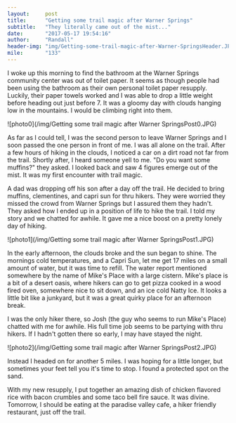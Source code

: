 ```yaml
---
layout:     post
title:      "Getting some trail magic after Warner Springs"
subtitle:   "They literally came out of the mist..."
date:       "2017-05-17 19:54:16"
author:     "Randall"
header-img: "img/Getting-some-trail-magic-after-Warner-SpringsHeader.JPG"
mile:       "133"
---
```

I woke up this morning to find the bathroom at the Warner Springs community center was out of toilet paper. It seems as though people had been using the bathroom as their own personal toilet paper resupply. Luckily, their paper towels worked and I was able to drop a little weight before heading out just before 7. It was a gloomy day with clouds hanging low in the mountains. I would be climbing right into them.

![photo0](/img/Getting some trail magic after Warner SpringsPost0.JPG)

As far as I could tell, I was the second person to leave Warner Springs and I soon passed the one person in front of me. I was all alone on the trail. After a few hours of hiking in the clouds, I noticed a car on a dirt road not far from the trail. Shortly after, I heard someone yell to me. "Do you want some muffins?" they asked. I looked back and saw 4 figures emerge out of the mist. It was my first encounter with trail magic.

A dad was dropping off his son after a day off the trail. He decided to bring muffins, clementines, and capri sun for thru hikers. They were worried they missed the crowd from Warner Springs but I assured them they hadn't. They asked how I ended up in a position of life to hike the trail. I told my story and we chatted for awhile. It gave me a nice boost on a pretty lonely day of hiking.

![photo1](/img/Getting some trail magic after Warner SpringsPost1.JPG)

In the early afternoon, the clouds broke and the sun began to shine. The mornings cold temperatures, and a Capri Sun, let me get 17 miles on a small amount of water, but it was time to refill. The water report mentioned somewhere by the name of Mike's Place with a large cistern. Mike's place is a bit of a desert oasis, where hikers can go to get pizza cooked in a wood fired oven, somewhere nice to sit down, and an ice cold Natty Ice. It looks a little bit like a junkyard, but it was a great quirky place for an afternoon break.

I was the only hiker there, so Josh (the guy who seems to run Mike's Place) chatted with me for awhile. His full time job seems to be partying with thru hikers. If I hadn't gotten there so early, I may have stayed the night.

![photo2](/img/Getting some trail magic after Warner SpringsPost2.JPG)

Instead I headed on for another 5 miles. I was hoping for a little longer, but sometimes your feet tell you it's time to stop. I found a protected spot on the sand. 

With my new resupply, I put together an amazing dish of chicken flavored rice with bacon crumbles and some taco bell fire sauce. It was divine. Tomorrow, I should be eating at the paradise valley cafe, a hiker friendly restaurant, just off the trail.
